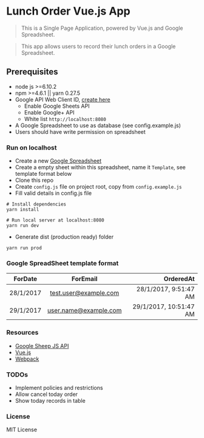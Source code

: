 # Lunch Order Vue.js App

> This is a Single Page Application, powered by Vue.js and Google Spreadsheet.

> This app allows users to record their lunch orders in a Google Spreadsheet.

## Prerequisites
* node js >=6.10.2
* npm >=4.6.1 || yarn 0.27.5
* Google API Web Client ID, [create here](https://console.developers.google.com/)
    * Enable Google Sheets API
    * Enable Google+ API
    * White list ```http://localhost:8080```
* A Google Spreadsheet to use as database (see config.example.js)
* Users should have write permission on spreadsheet

### Run on localhost
* Create a new [Google Spreadsheet](https://sheets.google.com)
* Create a empty sheet within this spreadsheet, name it ```Template```, see template format below
* Clone this repo
* Create ```config.js``` file on project root, copy from ```config.example.js```
* Fill valid details in config.js file
```
# Install dependencies
yarn install

# Run local server at localhost:8080
yarn run dev
```
* Generate dist (production ready) folder
```
yarn run prod
```

### Google SpreadSheet template format

| **ForDate**   | **ForEmail**      | **OrderedAt**       |
| ------------- |:-------------:    | ------------------: |
| 28/1/2017    | test.user@example.com  | 28/1/2017, 9:51:47 AM |
| 29/1/2017    | user.name@example.com  | 29/1/2017, 10:51:47 AM |


### Resources
* [Google Sheep JS API](https://developers.google.com/sheets/quickstart/js)
* [Vue.js](https://vuejs.org/)
* [Webpack](https://github.com/webpack/webpack)

### TODOs
* Implement policies and restrictions
* Allow cancel today order
* Show today records in table

### License
MIT License
